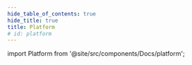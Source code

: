 ```yaml
---
hide_table_of_contents: true
hide_title: true
title: Platform
# id: platform
---
```


<!-- # Platform -->

<!-- Custom component -->

import Platform from '@site/src/components/Docs/platform';

<Platform />
